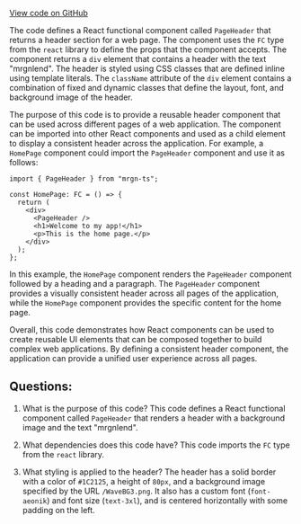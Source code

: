 [View code on GitHub](https://github.com/mrgnlabs/mrgn-ts/apps/marginfi-landing-page/src/components/PageHeader.tsx)

The code defines a React functional component called `PageHeader` that returns a header section for a web page. The component uses the `FC` type from the `react` library to define the props that the component accepts. The component returns a `div` element that contains a header with the text "mrgnlend". The header is styled using CSS classes that are defined inline using template literals. The `className` attribute of the `div` element contains a combination of fixed and dynamic classes that define the layout, font, and background image of the header.

The purpose of this code is to provide a reusable header component that can be used across different pages of a web application. The component can be imported into other React components and used as a child element to display a consistent header across the application. For example, a `HomePage` component could import the `PageHeader` component and use it as follows:

```
import { PageHeader } from "mrgn-ts";

const HomePage: FC = () => {
  return (
    <div>
      <PageHeader />
      <h1>Welcome to my app!</h1>
      <p>This is the home page.</p>
    </div>
  );
};
```

In this example, the `HomePage` component renders the `PageHeader` component followed by a heading and a paragraph. The `PageHeader` component provides a visually consistent header across all pages of the application, while the `HomePage` component provides the specific content for the home page.

Overall, this code demonstrates how React components can be used to create reusable UI elements that can be composed together to build complex web applications. By defining a consistent header component, the application can provide a unified user experience across all pages.

## Questions:

1. What is the purpose of this code?
   This code defines a React functional component called `PageHeader` that renders a header with a background image and the text "mrgnlend".

2. What dependencies does this code have?
   This code imports the `FC` type from the `react` library.

3. What styling is applied to the header?
   The header has a solid border with a color of `#1C2125`, a height of `80px`, and a background image specified by the URL `/WaveBG3.png`. It also has a custom font (`font-aeonik`) and font size (`text-3xl`), and is centered horizontally with some padding on the left.
